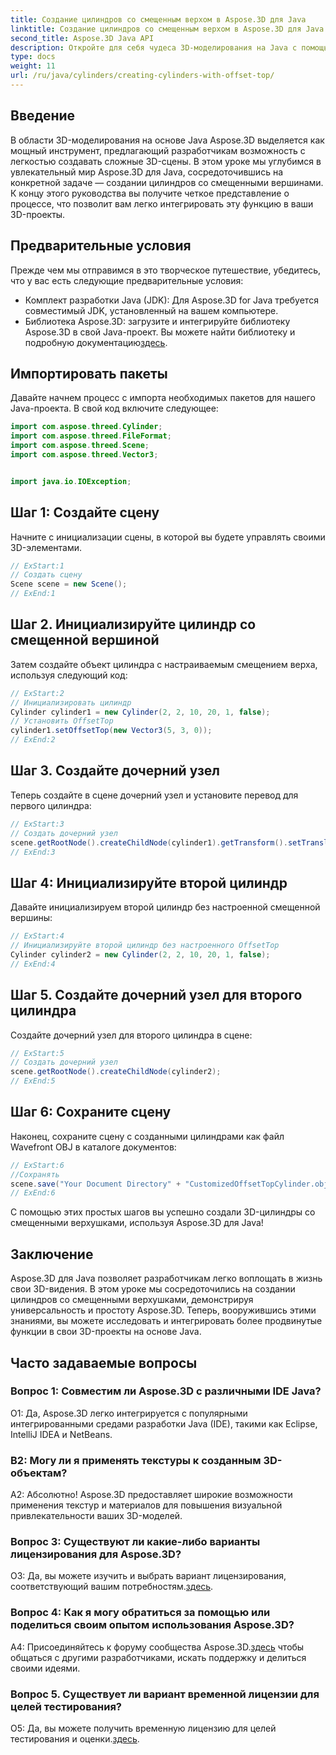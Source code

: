 ```yaml
---
title: Создание цилиндров со смещенным верхом в Aspose.3D для Java
linktitle: Создание цилиндров со смещенным верхом в Aspose.3D для Java
second_title: Aspose.3D Java API
description: Откройте для себя чудеса 3D-моделирования на Java с помощью Aspose.3D. Научитесь легко создавать очаровательные цилиндры со смещенными верхушками.
type: docs
weight: 11
url: /ru/java/cylinders/creating-cylinders-with-offset-top/
---
```

## Введение

В области 3D-моделирования на основе Java Aspose.3D выделяется как мощный инструмент, предлагающий разработчикам возможность с легкостью создавать сложные 3D-сцены. В этом уроке мы углубимся в увлекательный мир Aspose.3D для Java, сосредоточившись на конкретной задаче — создании цилиндров со смещенными вершинами. К концу этого руководства вы получите четкое представление о процессе, что позволит вам легко интегрировать эту функцию в ваши 3D-проекты.

## Предварительные условия

Прежде чем мы отправимся в это творческое путешествие, убедитесь, что у вас есть следующие предварительные условия:

- Комплект разработки Java (JDK): Для Aspose.3D for Java требуется совместимый JDK, установленный на вашем компьютере.
-  Библиотека Aspose.3D: загрузите и интегрируйте библиотеку Aspose.3D в свой Java-проект. Вы можете найти библиотеку и подробную документацию[здесь](https://releases.aspose.com/3d/java/).

## Импортировать пакеты

Давайте начнем процесс с импорта необходимых пакетов для нашего Java-проекта. В свой код включите следующее:

```java
import com.aspose.threed.Cylinder;
import com.aspose.threed.FileFormat;
import com.aspose.threed.Scene;
import com.aspose.threed.Vector3;


import java.io.IOException;
```

## Шаг 1: Создайте сцену

Начните с инициализации сцены, в которой вы будете управлять своими 3D-элементами.

```java
// ExStart:1
// Создать сцену
Scene scene = new Scene();
// ExEnd:1
```

## Шаг 2. Инициализируйте цилиндр со смещенной вершиной

Затем создайте объект цилиндра с настраиваемым смещением верха, используя следующий код:

```java
// ExStart:2
// Инициализировать цилиндр
Cylinder cylinder1 = new Cylinder(2, 2, 10, 20, 1, false);
// Установить OffsetTop
cylinder1.setOffsetTop(new Vector3(5, 3, 0));
// ExEnd:2
```

## Шаг 3. Создайте дочерний узел

Теперь создайте в сцене дочерний узел и установите перевод для первого цилиндра:

```java
// ExStart:3
// Создать дочерний узел
scene.getRootNode().createChildNode(cylinder1).getTransform().setTranslation(10, 0, 0);
// ExEnd:3
```

## Шаг 4: Инициализируйте второй цилиндр

Давайте инициализируем второй цилиндр без настроенной смещенной вершины:

```java
// ExStart:4
// Инициализируйте второй цилиндр без настроенного OffsetTop
Cylinder cylinder2 = new Cylinder(2, 2, 10, 20, 1, false);
// ExEnd:4
```

## Шаг 5. Создайте дочерний узел для второго цилиндра

Создайте дочерний узел для второго цилиндра в сцене:

```java
// ExStart:5
// Создать дочерний узел
scene.getRootNode().createChildNode(cylinder2);
// ExEnd:5
```

## Шаг 6: Сохраните сцену

Наконец, сохраните сцену с созданными цилиндрами как файл Wavefront OBJ в каталоге документов:

```java
// ExStart:6
//Сохранять
scene.save("Your Document Directory" + "CustomizedOffsetTopCylinder.obj", FileFormat.WAVEFRONTOBJ);
// ExEnd:6
```

С помощью этих простых шагов вы успешно создали 3D-цилиндры со смещенными верхушками, используя Aspose.3D для Java!

## Заключение

Aspose.3D для Java позволяет разработчикам легко воплощать в жизнь свои 3D-видения. В этом уроке мы сосредоточились на создании цилиндров со смещенными верхушками, демонстрируя универсальность и простоту Aspose.3D. Теперь, вооружившись этими знаниями, вы можете исследовать и интегрировать более продвинутые функции в свои 3D-проекты на основе Java.

## Часто задаваемые вопросы

### Вопрос 1: Совместим ли Aspose.3D с различными IDE Java?

О1: Да, Aspose.3D легко интегрируется с популярными интегрированными средами разработки Java (IDE), такими как Eclipse, IntelliJ IDEA и NetBeans.

### В2: Могу ли я применять текстуры к созданным 3D-объектам?

А2: Абсолютно! Aspose.3D предоставляет широкие возможности применения текстур и материалов для повышения визуальной привлекательности ваших 3D-моделей.

### Вопрос 3: Существуют ли какие-либо варианты лицензирования для Aspose.3D?

О3: Да, вы можете изучить и выбрать вариант лицензирования, соответствующий вашим потребностям.[здесь](https://purchase.aspose.com/buy).

### Вопрос 4: Как я могу обратиться за помощью или поделиться своим опытом использования Aspose.3D?

 A4: Присоединяйтесь к форуму сообщества Aspose.3D.[здесь](https://forum.aspose.com/c/3d/18) чтобы общаться с другими разработчиками, искать поддержку и делиться своими идеями.

### Вопрос 5. Существует ли вариант временной лицензии для целей тестирования?

 О5: Да, вы можете получить временную лицензию для целей тестирования и оценки.[здесь](https://purchase.aspose.com/temporary-license/).